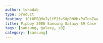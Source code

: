 ```yaml
---
author: tokodab
type: product
featimg: 1Ct8PBQMu7y1fP2fvS0pRNVhxPaTebZwa
title: Pipboy 3000 Samsung Galaxy S9 Case
tags: [samsung, galaxy, s9]
category: [samsung]
---
```

